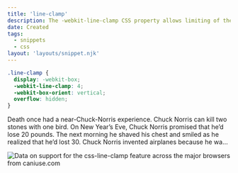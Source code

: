 ```yaml
---
title: 'line-clamp'
description: The -webkit-line-clamp CSS property allows limiting of the contents of a block to the specified number of lines.
date: Created
tags:
  - snippets
  - css
layout: 'layouts/snippet.njk'
---
```


```css
.line-clamp {
  display: -webkit-box;
  -webkit-line-clamp: 4;
  -webkit-box-orient: vertical;
  overflow: hidden;
}
```

<style>
  .line-clamp p {
    display: -webkit-box;
    -webkit-line-clamp: 4;
    -webkit-box-orient: vertical;
    overflow: hidden;
  }
</style>

<div class="line-clamp w-[850px] border-2 border-dashed border-black fl-p-m">
  <p>Death once had a near-Chuck-Norris experience. Chuck Norris can kill two stones with one bird. On New Year’s Eve, Chuck Norris promised that he’d lose 20 pounds. The next morning he shaved his chest and smiled as he realized that he’d lost 30. Chuck Norris invented airplanes because he was tired of being the only person that could fly. Some kids pee their name in the snow. Chuck Norris can pee his name into concrete.
  </p>
</div>

<p class="ciu_embed" data-feature="css-line-clamp" data-periods="future_1,current,past_1,past_2" data-accessible-colours="false">
  <picture>
    <source type="image/webp" srcset="https://caniuse.bitsofco.de/image/css-line-clamp.webp">
    <source type="image/png" srcset="https://caniuse.bitsofco.de/image/css-line-clamp.png">
    <img src="https://caniuse.bitsofco.de/image/css-line-clamp.jpg" alt="Data on support for the css-line-clamp feature across the major browsers from caniuse.com">
  </picture>
</p>
